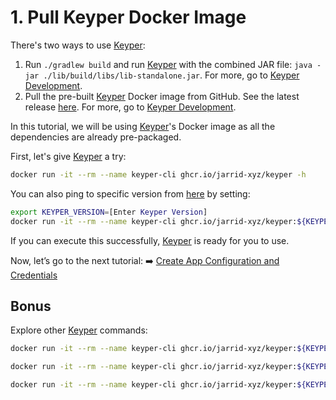 # 1. Pull Keyper Docker Image

There's two ways to use [Keyper](https://jarrid.xyz/keyper):

1. Run `./gradlew build` and run [Keyper](https://jarrid.xyz/keyper) with the combined JAR file: `java -jar ./lib/build/libs/lib-standalone.jar`. For more, go to [Keyper Development](https://jarrid.xyz/keyper/development/#jar).
2. Pull the pre-built [Keyper](https://jarrid.xyz/keyper) Docker image from GitHub. See the latest release [here](https://github.com/jarrid-xyz/keyper/pkgs/container/keyper). For more, go to [Keyper Development](https://jarrid.xyz/keyper/development/#docker).

In this tutorial, we will be using [Keyper](https://jarrid.xyz/keyper)'s Docker image as all the dependencies are already pre-packaged.

First, let's give [Keyper](https://jarrid.xyz/keyper) a try:

```sh {"id":"01J4HY3SJ31Y4KR0WANGJWPN6Y"}
docker run -it --rm --name keyper-cli ghcr.io/jarrid-xyz/keyper -h
```

You can also ping to specific version from [here](https://github.com/jarrid-xyz/keyper/releases) by setting:

```bash {"id":"01J4HYM947A89T60MBYH9F3FSY"}
export KEYPER_VERSION=[Enter Keyper Version]
docker run -it --rm --name keyper-cli ghcr.io/jarrid-xyz/keyper:${KEYPER_VERSION} -h
```

If you can execute this successfully, [Keyper](https://jarrid.xyz/keyper) is ready for you to use.

Now, let’s go to the next tutorial: ➡️ [Create App Configuration and Credentials](../2-create-app-configuration-and-credentials/README.md)

## Bonus

Explore other [Keyper](https://jarrid.xyz/keyper) commands:

```bash {"id":"01J4HYQ4ZT0ETJHSRQT166EJEX"}
docker run -it --rm --name keyper-cli ghcr.io/jarrid-xyz/keyper:${KEYPER_VERSION} resource -h
```

```bash {"id":"01J4HYQD9WCFGECVHGCK4A4Q91"}
docker run -it --rm --name keyper-cli ghcr.io/jarrid-xyz/keyper:${KEYPER_VERSION} deploy -h
```

```bash {"id":"01J4HYVM8E6RF3MGJYWKVBCCYX"}
docker run -it --rm --name keyper-cli ghcr.io/jarrid-xyz/keyper:${KEYPER_VERSION} data encrypt -h
```

```bash {"id":"01J4TN5089MQCN4D8RFZXZN504"}

```
